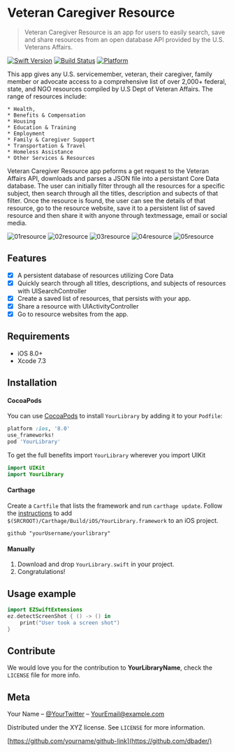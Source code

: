 # Veteran Caregiver Resource
> Veteran Caregiver Resource is an app for users to easily search, save and share resources from an open database API provided by the U.S. Veterans Affairs.

[![Swift Version][swift-image]][swift-url]
[![Build Status][travis-image]][travis-url] 
[![Platform](https://img.shields.io/cocoapods/p/LFAlertController.svg?style=flat)](http://cocoapods.org/pods/LFAlertController)

This app gives any U.S. servicemember, veteran, their caregiver, family member or advocate access to a comprehensive list of over 2,000+ federal, state, and NGO resources compiled by U.S Dept of Veteran Affairs. The range of resources include: 
	
	* Health, 
	* Benefits & Compensation
 	* Housing
    * Education & Training
    * Employment
    * Family & Caregiver Support
    * Transportation & Travel
    * Homeless Assistance
    * Other Services & Resources 

Veteran Caregiver Resource app peforms a get request to the Veteran Affairs API, downloads and parses a JSON file into a persistant Core Data database. The user can initially filter through all the resources for a specific subject, then search through all the titles, description and subects of that filter. Once the resource is found, the user can see the details of that resource, go to the resource website, save it to a persistent list of saved resource and then share it with anyone through textmessage, email or social media.

![01resource](https://user-images.githubusercontent.com/17869297/30175983-c3173630-93ce-11e7-866c-a4ce53943d47.jpg)
![02resource](https://user-images.githubusercontent.com/17869297/30175982-c3154384-93ce-11e7-8230-a7eb65709b34.jpg)
![03resource](https://user-images.githubusercontent.com/17869297/30175984-c317769a-93ce-11e7-9031-5a8c02370b4f.jpg)
![04resource](https://user-images.githubusercontent.com/17869297/30175985-c323e592-93ce-11e7-9c03-7ff92e1da12e.jpg)
![05resource](https://user-images.githubusercontent.com/17869297/30175981-c31533d0-93ce-11e7-9933-582b5bf123c0.jpg)

## Features

- [x] A persistent database of resources utilizing Core Data
- [x] Quickly search through all titles, descriptions, and subjects of resources with UISearchController 
- [x] Create a saved list of resources, that persists with your app.
- [x] Share a resource with UIActivityController
- [x] Go to resource websites from the app.

## Requirements

- iOS 8.0+
- Xcode 7.3

## Installation

#### CocoaPods
You can use [CocoaPods](http://cocoapods.org/) to install `YourLibrary` by adding it to your `Podfile`:

```ruby
platform :ios, '8.0'
use_frameworks!
pod 'YourLibrary'
```

To get the full benefits import `YourLibrary` wherever you import UIKit

``` swift
import UIKit
import YourLibrary
```
#### Carthage
Create a `Cartfile` that lists the framework and run `carthage update`. Follow the [instructions](https://github.com/Carthage/Carthage#if-youre-building-for-ios) to add `$(SRCROOT)/Carthage/Build/iOS/YourLibrary.framework` to an iOS project.

```
github "yourUsername/yourlibrary"
```
#### Manually
1. Download and drop ```YourLibrary.swift``` in your project.  
2. Congratulations!  

## Usage example

```swift
import EZSwiftExtensions
ez.detectScreenShot { () -> () in
    print("User took a screen shot")
}
```

## Contribute

We would love you for the contribution to **YourLibraryName**, check the ``LICENSE`` file for more info.

## Meta

Your Name – [@YourTwitter](https://twitter.com/dbader_org) – YourEmail@example.com

Distributed under the XYZ license. See ``LICENSE`` for more information.

[https://github.com/yourname/github-link](https://github.com/dbader/)

[swift-image]:https://img.shields.io/badge/swift-3.0-orange.svg
[swift-url]: https://swift.org/
[license-image]: https://img.shields.io/badge/License-MIT-blue.svg
[license-url]: LICENSE
[travis-image]: https://img.shields.io/travis/dbader/node-datadog-metrics/master.svg?style=flat-square
[travis-url]: https://travis-ci.org/dbader/node-datadog-metrics
[codebeat-image]: https://codebeat.co/badges/c19b47ea-2f9d-45df-8458-b2d952fe9dad
[codebeat-url]: https://codebeat.co/projects/github-com-vsouza-awesomeios-com